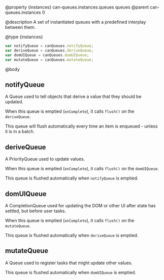 @property {instances} can-queues.instances.queues queues
@parent can-queues.instances 0

@description A set of instantiated queues with a predefined interplay between them.

@type {instances}

```js
var notifyQueue = canQueues.notifyQueue;
var deriveQueue = canQueues.deriveQueue;
var domUIQueue = canQueues.domUIQueue;
var mutateQueue = canQueues.mutateQueue;
```

@body


## notifyQueue

A Queue used to tell objects that derive a value that they should be updated.

When this queue is emptied (`onComplete`), it calls `flush()` on the `deriveQueue`.

This queue will flush automatically every time an item is enqueued - unless it is in a batch.


## deriveQueue

A PriorityQueue used to update values.

When this queue is emptied (`onComplete`), it calls `flush()` on the `domUIQueue`.

This queue is flushed automatically when `notifyQueue` is emptied.


## domUIQueue

A CompletionQueue used for updating the DOM or other UI after state has settled, but before user tasks.

When this queue is emptied (`onComplete`), it calls `flush()` on the `mutateQueue`.

This queue is flushed automatically when `deriveQueue` is emptied.


## mutateQueue

A Queue used to register tasks that might update other values.

This queue is flushed automatically when `domUIQueue` is emptied.
